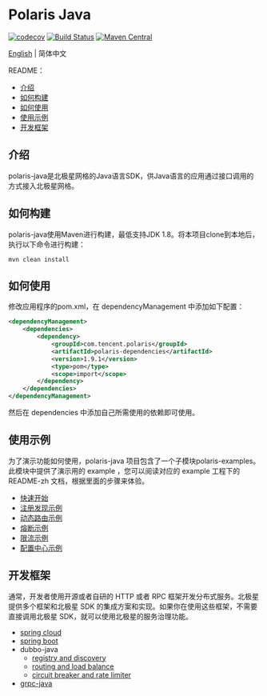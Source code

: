 # Polaris Java

[![codecov](https://codecov.io/gh/polarismesh/polaris-java/branch/main/graph/badge.svg?token=4M42F4S0FR)](https://codecov.io/gh/polarismesh/polaris-java)
[![Build Status](https://github.com/polarismesh/polaris-java/actions/workflows/testing.yml/badge.svg)](https://github.com/PolarisMesh/polaris-java/actions/workflows/testing.yml)
[![Maven Central](https://img.shields.io/maven-central/v/com.tencent.polaris/polaris-dependencies?label=Maven%20Central)](https://search.maven.org/search?q=g:com.tencent.polaris%20AND%20a:polaris-dependencies)

[English](./README.md) | 简体中文

README：

- [介绍](#介绍)
- [如何构建](#如何构建)
- [如何使用](#如何使用)
- [使用示例](#使用示例)
- [开发框架](#开发框架)

## 介绍

polaris-java是北极星网格的Java语言SDK，供Java语言的应用通过接口调用的方式接入北极星网格。

## 如何构建

polaris-java使用Maven进行构建，最低支持JDK 1.8。将本项目clone到本地后，执行以下命令进行构建：
```
mvn clean install
```

## 如何使用

修改应用程序的pom.xml，在 dependencyManagement 中添加如下配置：

```xml
<dependencyManagement>
    <dependencies>
        <dependency>
            <groupId>com.tencent.polaris</groupId>
            <artifactId>polaris-dependencies</artifactId>
            <version>1.9.1</version>
            <type>pom</type>
            <scope>import</scope>
        </dependency>
    </dependencies>
</dependencyManagement>
```

然后在 dependencies 中添加自己所需使用的依赖即可使用。

## 使用示例

为了演示功能如何使用，polaris-java 项目包含了一个子模块polaris-examples。此模块中提供了演示用的 example ，您可以阅读对应的 example 工程下的 README-zh 文档，根据里面的步骤来体验。

- [快速开始](https://github.com/polarismesh/polaris-java/tree/main/polaris-examples/quickstart-example/README-zh.md)
- [注册发现示例](https://github.com/polarismesh/polaris-java/tree/main/polaris-examples/discovery-example)
- [动态路由示例](https://github.com/polarismesh/polaris-java/tree/main/polaris-examples/router-example)
- [熔断示例](https://github.com/polarismesh/polaris-java/tree/main/polaris-examples/circuitbreaker-example)
- [限流示例](https://github.com/polarismesh/polaris-java/tree/main/polaris-examples/ratelimit-example)
- [配置中心示例](https://github.com/polarismesh/polaris-java/tree/main/polaris-examples/configuration-example)

## 开发框架

通常，开发者使用开源或者自研的 HTTP 或者 RPC 框架开发分布式服务。北极星提供多个框架和北极星 SDK 的集成方案和实现。如果你在使用这些框架，不需要直接调用北极星 SDK，就可以使用北极星的服务治理功能。

- [spring cloud](https://github.com/Tencent/spring-cloud-tencent)
- [spring boot](https://github.com/polarismesh/spring-boot-polaris)
- dubbo-java
  - [registry and discovery](https://github.com/apache/dubbo-spi-extensions/tree/master/dubbo-registry-extensions)
  - [routing and load balance](https://github.com/apache/dubbo-spi-extensions/tree/master/dubbo-cluster-extensions)
  - [circuit breaker and rate limiter](https://github.com/apache/dubbo-spi-extensions/tree/master/dubbo-filter-extensions)
- [grpc-java](https://github.com/polarismesh/grpc-java-polaris)
